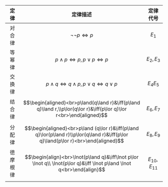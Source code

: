 
|  定律  |                                                                定律描述                                                                |      定律代号       |
| :--: | :--------------------------------------------------------------------------------------------------------------------------------: | :-------------: |
| 对合律  |                                                       $\lnot\lnot p \iff p$                                                        |     $E_{1}$     |
| 等幂律  |                                                  $p\land p \iff p,p\lor p \iff p$                                                  |  $E_{2},E_{3}$  |
| 交换律  |                                          $$p\land q \iff q\land p,p\lor q \iff q\lor p$$                                           |  $E_{4}E_{5}$   |
| 结合律  |        $$\begin{aligned}<br>p\land(q\land r)&\iff(p\land q)\land r,\\p\lor(q\lor r)&\iff(p\lor q)\lor r<br>\end{aligned}$$         |  $E_{6},E_{7}$  |
| 分配律  | $$\begin{aligned}<br>p\land (q\lor r)&\iff(p\land q)\lor(p\land r)\\p\lor(q\land r)&\iff(p\lor q)\land(p\lor r)<br>\end{aligned}$$ |  $E_{8},E_{9}$  |
| 徳摩根律 |       $$\begin{align}<br>\lnot(p\land q)&\iff\lnot p\lor \lnot q\\ \lnot(p\lor q)&\iff \lnot p\land \lnot q<br>\end{align}$$       | $E_{10},E_{11}$ |
|      |                                                                                                                                    |                 |
